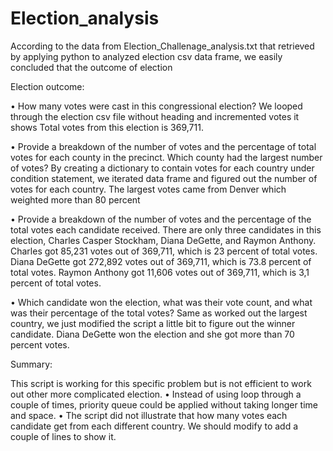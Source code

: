 # Election_analysis
According to the data from Election_Challenage_analysis.txt that retrieved by applying python to analyzed election csv data frame, we easily concluded that the outcome of election 

 Election outcome:

•	How many votes were cast in this congressional election? 
We looped through the election csv file without heading and incremented votes it shows Total votes from this election is 369,711. 

•	Provide a breakdown of the number of votes and the percentage of total votes for each county in the precinct. Which county had the largest number of votes? 
By creating a dictionary to contain votes for each country under condition statement, we iterated data frame and figured out the number of votes for each country. The largest votes came from Denver which weighted more than 80 percent

•	Provide a breakdown of the number of votes and the percentage of the total votes each candidate received. 
There are only three candidates in this election, Charles Casper Stockham, Diana DeGette, and Raymon Anthony. Charles got 85,231 votes out of 369,711, which is 23 percent of total votes. Diana DeGette got 272,892 votes out of 369,711, which is 73.8 percent of total votes. Raymon Anthony got 11,606 votes out of 369,711, which is 3,1 percent of total votes.

•	Which candidate won the election, what was their vote count, and what was their percentage of the total votes?
Same as worked out the largest country, we just modified the script a little bit to figure out the winner candidate. Diana DeGette won the election and she got more than 70 percent votes. 


Summary:

This script is working for this specific problem but is not efficient to work out other more complicated election. 
•	Instead of using loop through a couple of times, priority queue could be applied without taking longer time and space.
•	The script did not illustrate that how many votes each candidate get from each different country. We should modify to add a couple of lines to show it.

